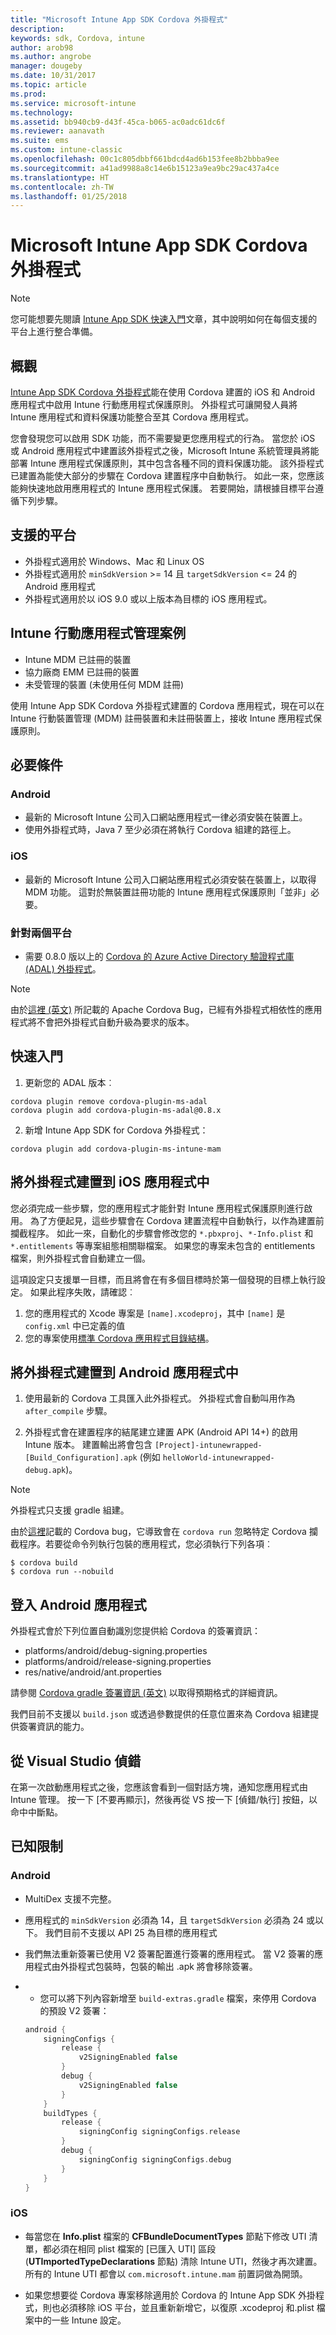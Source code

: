 ```yaml
---
title: "Microsoft Intune App SDK Cordova 外掛程式"
description: 
keywords: sdk, Cordova, intune
author: arob98
ms.author: angrobe
manager: dougeby
ms.date: 10/31/2017
ms.topic: article
ms.prod: 
ms.service: microsoft-intune
ms.technology: 
ms.assetid: bb940cb9-d43f-45ca-b065-ac0adc61dc6f
ms.reviewer: aanavath
ms.suite: ems
ms.custom: intune-classic
ms.openlocfilehash: 00c1c805dbbf661bdcd4ad6b153fee8b2bbba9ee
ms.sourcegitcommit: a41ad9988a8c14e6b15123a9ea9bc29ac437a4ce
ms.translationtype: HT
ms.contentlocale: zh-TW
ms.lasthandoff: 01/25/2018
---
```

# <a name="microsoft-intune-app-sdk-cordova-plugin"></a>Microsoft Intune App SDK Cordova 外掛程式

> [!NOTE]
> 您可能想要先閱讀 [Intune App SDK 快速入門](app-sdk-get-started.md)文章，其中說明如何在每個支援的平台上進行整合準備。

## <a name="overview"></a>概觀

[Intune App SDK Cordova 外掛程式](/intune-classic/deploy-use/protect-app-data-using-mobile-app-management-policies-with-microsoft-intune)能在使用 Cordova 建置的 iOS 和 Android 應用程式中啟用 Intune 行動應用程式保護原則。 外掛程式可讓開發人員將 Intune 應用程式和資料保護功能整合至其 Cordova 應用程式。

您會發現您可以啟用 SDK 功能，而不需要變更您應用程式的行為。 當您於 iOS 或 Android 應用程式中建置該外掛程式之後，Microsoft Intune 系統管理員將能部署 Intune 應用程式保護原則，其中包含各種不同的資料保護功能。 該外掛程式已建置為能使大部分的步驟在 Cordova 建置程序中自動執行。 如此一來，您應該能夠快速地啟用應用程式的 Intune 應用程式保護。 若要開始，請根據目標平台遵循下列步驟。

## <a name="supported-platforms"></a>支援的平台

* 外掛程式適用於 Windows、Mac 和 Linux OS
* 外掛程式適用於 `minSdkVersion` >= 14 且 `targetSdkVersion` <= 24 的 Android 應用程式
* 外掛程式適用於以 iOS 9.0 或以上版本為目標的 iOS 應用程式。

## <a name="intune-mobile-application-management-scenarios"></a>Intune 行動應用程式管理案例

* Intune MDM 已註冊的裝置
* 協力廠商 EMM 已註冊的裝置
* 未受管理的裝置 (未使用任何 MDM 註冊)

使用 Intune App SDK Cordova 外掛程式建置的 Cordova 應用程式，現在可以在 Intune 行動裝置管理 (MDM) 註冊裝置和未註冊裝置上，接收 Intune 應用程式保護原則。

## <a name="prerequisites"></a>必要條件

### <a name="android"></a>Android

* 最新的 Microsoft Intune 公司入口網站應用程式一律必須安裝在裝置上。
* 使用外掛程式時，Java 7 至少必須在將執行 Cordova 組建的路徑上。

### <a name="ios"></a>iOS

* 最新的 Microsoft Intune 公司入口網站應用程式必須安裝在裝置上，以取得 MDM 功能。 這對於無裝置註冊功能的 Intune 應用程式保護原則「並非」必要。

### <a name="both-platforms"></a>針對兩個平台

* 需要 0.8.0 版以上的 [Cordova 的 Azure Active Directory 驗證程式庫 (ADAL) 外掛程式](https://github.com/AzureAD/azure-activedirectory-library-for-cordova)。

> [!NOTE]
> 由於[這裡 (英文)](https://issues.apache.org/jira/browse/CB-6227?jql=text%20~%20%22plugin%20dependency%22) 所記載的 Apache Cordova Bug，已經有外掛程式相依性的應用程式將不會把外掛程式自動升級為要求的版本。



## <a name="quick-start"></a>快速入門

1. 更新您的 ADAL 版本︰

  ```shell
  cordova plugin remove cordova-plugin-ms-adal
  cordova plugin add cordova-plugin-ms-adal@0.8.x
  ```

2. 新增 Intune App SDK for Cordova 外掛程式：

  ```shell
  cordova plugin add cordova-plugin-ms-intune-mam
  ```

## <a name="build-the-plugin-into-your-ios-app"></a>將外掛程式建置到 iOS 應用程式中

您必須完成一些步驟，您的應用程式才能針對 Intune 應用程式保護原則進行啟用。 為了方便起見，這些步驟會在 Cordova 建置流程中自動執行，以作為建置前攔截程序。 如此一來，自動化的步驟會修改您的 `*.pbxproj`、`*-Info.plist` 和 `*.entitlements` 等專案組態相關聯檔案。 如果您的專案未包含的 entitlements 檔案，則外掛程式會自動建立一個。

這項設定只支援單一目標，而且將會在有多個目標時於第一個發現的目標上執行設定。 如果此程序失敗，請確認︰

1. 您的應用程式的 Xcode 專案是 `[name].xcodeproj`，其中 `[name]` 是 `config.xml` 中已定義的值
2. 您的專案使用[標準 Cordova 應用程式目錄結構](https://cordova.apache.org/docs/en/latest/reference/cordova-cli/index.html#directory-structure)。

## <a name="build-the-plugin-into-your-android-app"></a>將外掛程式建置到 Android 應用程式中

1. 使用最新的 Cordova 工具匯入此外掛程式。 外掛程式會自動叫用作為 `after_compile` 步驟。

2. 外掛程式會在建置程序的結尾建立建置 APK (Android API 14+) 的啟用 Intune 版本。 建置輸出將會包含 `[Project]-intunewrapped-[Build_Configuration].apk` (例如 `helloWorld-intunewrapped-debug.apk`)。

> [!NOTE]
> 外掛程式只支援 gradle 組建。

由於[這裡](https://issues.apache.org/jira/browse/CB-9434)記載的 Cordova bug，它導致會在 `cordova run` 忽略特定 Cordova 攔截程序。若要從命令列執行包裝的應用程式，您必須執行下列各項︰

```shell
$ cordova build
$ cordova run --nobuild
```

## <a name="sign-your-android-app"></a>登入 Android 應用程式

外掛程式會於下列位置自動識別您提供給 Cordova 的簽署資訊：

* platforms/android/debug-signing.properties
* platforms/android/release-signing.properties
* res/native/android/ant.properties

請參閱 [Cordova gradle 簽署資訊 (英文)](https://cordova.apache.org/docs/en/latest/guide/platforms/android/#using-gradle) 以取得預期格式的詳細資訊。

我們目前不支援以 `build.json` 或透過參數提供的任意位置來為 Cordova 組建提供簽署資訊的能力。

## <a name="debugging-from-visual-studio"></a>從 Visual Studio 偵錯

在第一次啟動應用程式之後，您應該會看到一個對話方塊，通知您應用程式由 Intune 管理。 按一下 [不要再顯示]，然後再從 VS 按一下 [偵錯/執行] 按鈕，以命中中斷點。

## <a name="known-limitations"></a>已知限制

### <a name="android"></a>Android

* MultiDex 支援不完整。
* 應用程式的 `minSdkVersion` 必須為 14，且 `targetSdkVersion` 必須為 24 或以下。 我們目前不支援以 API 25 為目標的應用程式
* 我們無法重新簽署已使用 V2 簽署配置進行簽署的應用程式。 當 V2 簽署的應用程式由外掛程式包裝時，包裝的輸出 .apk 將會移除簽署。
*
  * 您可以將下列內容新增至 `build-extras.gradle` 檔案，來停用 Cordova 的預設 V2 簽署：

  ```gradle
  android {
      signingConfigs {
          release {
              v2SigningEnabled false
          }
          debug {
              v2SigningEnabled false
          }
      }
      buildTypes {
          release {
              signingConfig signingConfigs.release
          }
          debug {
              signingConfig signingConfigs.debug
          }
      }
  }
  ```

### <a name="ios"></a>iOS

* 每當您在 **Info.plist** 檔案的 **CFBundleDocumentTypes** 節點下修改 UTI 清單，都必須在相同 plist 檔案的 [已匯入 UTI] 區段 (**UTImportedTypeDeclarations** 節點) 清除 Intune UTI，然後才再次建置。 所有的 Intune UTI 都會以 `com.microsoft.intune.mam` 前置詞做為開頭。

* 如果您想要從 Cordova 專案移除適用於 Cordova 的 Intune App SDK 外掛程式，則也必須移除 iOS 平台，並且重新新增它，以復原 .xcodeproj 和.plist 檔案中的一些 Intune 設定。
